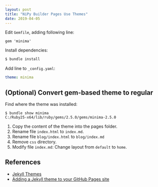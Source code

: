 ```yaml
---
layout: post
title: "NiPy Builder Pages Use Themes"
date: 2019-04-05
---
```


Edit `Gemfile`, adding following line:
```
gem 'minima'
```

Install dependencies:
```bash
$ bundle install
```

Add line to `_config.yaml`:

```yaml
theme: minima
```

## (Optional) Convert gem-based theme to regular

Find where the theme was installed:

```
$ bundle show minima
C:/Ruby25-x64/lib/ruby/gems/2.5.0/gems/minima-2.5.0
```

1. Copy the content of the theme into the pages folder.
2. Rename file `index.html` to `index.md`.
3. Rename file `blog/index.html`  to `blog/index.md`
4. Remove `css` directory.
5. Modify file `index.md`:
   Change layout from `default` to `home`.



## References

* [Jekyll Themes](https://jekyllrb.com/docs/themes/)
* [Adding a Jekyll theme to your GitHub Pages site](https://help.github.com/en/articles/adding-a-jekyll-theme-to-your-github-pages-site)



